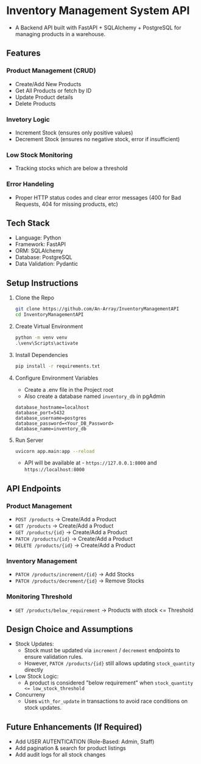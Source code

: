 # Inventory Management System API

- A Backend API built with FastAPI + SQLAlchemy + PostgreSQL for managing products in a warehouse.

## Features

### Product Management (CRUD)

- Create/Add New Products
- Get All Products or fetch by ID
- Update Product details
- Delete Products

### Invetory Logic

- Increment Stock (ensures only positive values)
- Decrement Stock (ensures no negative stock, error if insufficient)

### Low Stock Monitoring

- Tracking stocks which are below a threshold

### Error Handeling

- Proper HTTP status codes and clear error messages (400 for Bad Requests, 404 for missing products, etc)

## Tech Stack

- Language: Python
- Framework: FastAPI
- ORM: SQLAlchemy
- Database: PostgreSQL
- Data Validation: Pydantic

## Setup Instructions

1. Clone the Repo

    ```bash
    git clone https://github.com/An-Array/InventoryManagementAPI
    cd InventoryManagementAPI 
    ```

2. Create Virtual Environment

    ```cmd
    python -m venv venv
    .\venv\Scripts\activate
    ```

3. Install Dependencies

    ```cmd
    pip install -r requirements.txt
    ```

4. Configure Environment Variables

    - Create a .env file in the Project root
    - Also create a database named ```inventory_db``` in pgAdmin
    ```.env
    database_hostname=localhost
    database_port=5432
    database_username=postgres
    database_password=<Your_DB_Password>
    database_name=inventory_db
    ```

5. Run Server

    ```bash
    uvicorn app.main:app --reload
    ```

    - API will be available at - ```https://127.0.0.1:8000``` and  ```https://localhost:8000```

## API Endpoints

### Product Management

- ```POST /products```        -> Create/Add a Product
- ```GET /products```         -> Create/Add a Product
- ```GET /products/{id}```    -> Create/Add a Product
- ```PATCH /products/{id}```  -> Create/Add a Product
- ```DELETE /products/{id}``` -> Create/Add a Product

### Inventory Management

- ```PATCH /products/increment/{id}```  -> Add Stocks
- ```PATCH /products/decrement/{id}```  -> Remove Stocks

### Monitoring Threshold

- ```GET /products/below_requirement``` -> Products with stock <= Threshold

## Design Choice and Assumptions

- Stock Updates:
  - Stock must be updated via ```increment``` / ```decrement``` endpoints to ensure validation rules.
  - However, ```PATCH /products/{id}``` still allows updating ```stock_quantity``` directly
- Low Stock Logic:
  - A product is considered "below requirement" when ```stock_quantity <= low_stock_threshold```
- Concurreny
  - Uses ```with_for_update``` in transactions to avoid race conditions on stock updates.

## Future Enhancements (If Required)

- Add USER AUTENTICATION (Role-Based: Admin, Staff)
- Add pagination & search for product listings
- Add audit logs for all stock changes